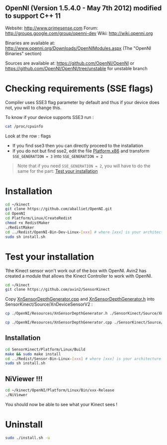 OpenNI (Version 1.5.4.0 - May 7th 2012) **modified to support C++ 11**
---------------------------------------

Website: http://www.primesense.com
Forum: http://groups.google.com/group/openni-dev
Wiki: http://wiki.openni.org

Binaries are available at:
http://www.openni.org/Downloads/OpenNIModules.aspx
(The "OpenNI Binaries" section)

Sources are available at:
https://github.com/OpenNI/OpenNI
or
https://github.com/OpenNI/OpenNI/tree/unstable
for unstable branch

# Checking requirements (SSE flags)

Compiler uses SSE3 flag parameter by default and thus if your device does not, you will to change this.

To know if your device supports SSE3 run :

``` bash
cat /proc/cpuinfo
```

Look at the row : flags
- If you find sse3 then you can directly proceed to the installation
- If you do not but find sse2, edit the file [Platform.x86](./Platform/Linux/Build/Common/Platform.x86) and transform `SSE_GENERATION = 3` into `SSE_GENERATION = 2`

> Note that if you need `SSE_GENERATION = 2`, you will have to do the same for the part: [Test your installation](<#Test your installation>)

# Installation

``` bash
cd ~/kinect
git clone https://github.com/aballiet/OpenNI.git
cd OpenNI
cd Platform/Linux/CreateRedist
chmod +x RedistMaker
./RedistMaker
cd ../Redist/OpenNI-Bin-Dev-Linux-[xxx] # where [xxx] is your architecture and release version
sudo sh install.sh
```

# Test your installation

Tthe Kinect sensor won't work out of the box with OpenNI. Avin2 has created a module that allows the Kinect Controller to work with OpenNI.

``` bash
cd ~/kinect
git clone https://github.com/avin2/SensorKinect
```

Copy [XnSensorDepthGenerator.cpp](./Resources/XnSensorDepthGenerator.cpp) and [XnSensorDepthGenerator.h](./Resources/XnSensorDepthGenerator.h) into SensorKinect/Source/XnDeviceSensorV2 :

``` bash
cp ./OpenNI/Resources/XnSensorDepthGenerator.h ./SensorKinect/Source/XnDeviceSensorV2/

cp ./OpenNI/Resources/XnSensorDepthGenerator.cpp ./SensorKinect/Source/XnDeviceSensorV2/
```

## Installation

``` bash
cd SensorKinect/Platform/Linux/Build
make && sudo make install
cd ../Redist/Sensor-Bin-Linux-[xxx] # where [xxx] is your architecture and release version
sudo sh install.sh
```

## NiViewer !!! 

``` bash
cd ~/kinect/OpenNI/Platform/Linux/Bin/xxx-Release
./NiViewer
```

You should now be able to see what your Kinect sees !

# Uninstall
``` bash
sudo ./install.sh -u
```